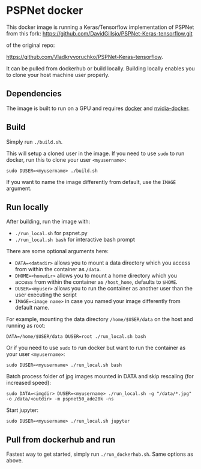 # PSPNet docker
This docker image is running a Keras/Tensorflow implementation of PSPNet
from this fork: https://github.com/DavidGillsjo/PSPNet-Keras-tensorflow.git

of the original repo:

https://github.com/Vladkryvoruchko/PSPNet-Keras-tensorflow.

It can be pulled from dockerhub or build locally.
Building locally enables you to clone your host machine user properly.

## Dependencies
The image is built to run on a GPU and requires [docker](https://docs.docker.com/get-started/)
and [nvidia-docker](https://github.com/NVIDIA/nvidia-docker).

## Build
Simply run `./build.sh`.

This will setup a cloned user in the image.
If you need to use `sudo` to run docker, run this to clone your user `<myusername>`:
```
sudo DUSER=<myusername> ./build.sh
```
If you want to name the image differently from default, use the `IMAGE` argument.

## Run locally
After building, run the image with:
- `./run_local.sh` for pspnet.py
- `./run_local.sh bash` for interactive bash prompt

There are some optional arguments here:
- `DATA=<datadir>` allows you to mount a data directory which you access from within the container as `/data`.
- `DHOME=<homedir>` allows you to mount a home directory which you access from within the container as `/host_home`, defaults to `$HOME`.
- `DUSER=<myuser>` allows you to run the container as another user than the user executing the script
- `IMAGE=<image name>` in case you named your image differently from default name.

For example, mounting the data directory `/home/$USER/data` on the host and running as root:
```
DATA=/home/$USER/data DUSER=root ./run_local.sh bash
```

Or if you need to use `sudo` to run docker but want to run the container as your user `<myusername>`:
```
sudo DUSER=<myusername> ./run_local.sh bash
```

Batch process folder of jpg images mounted in DATA and skip rescaling (for increased speed):
```
sudo DATA=<imgdir> DUSER=<myusername> ./run_local.sh -g "/data/*.jpg" -o /data/<outdir> -m pspnet50_ade20k -ns
```

Start jupyter:
```
sudo DUSER=<myusername> ./run_local.sh jupyter
```


## Pull from dockerhub and run
Fastest way to get started, simply run `./run_dockerhub.sh`.
Same options as above.
